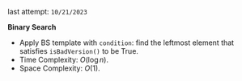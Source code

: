last attempt: `10/21/2023`

**Binary Search**
- Apply BS template with `condition`: find the leftmost element that satisfies `isBadVersion()` to be True. 
- Time Complexity: $O(\log n)$. 
- Space Complexity: $O(1)$. 